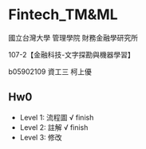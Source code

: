 # Fintech_TM&ML

國立台灣大學 管理學院 財務金融學研究所

107-2【金融科技-文字探勘與機器學習】

b05902109 資工三 柯上優

## Hw0

- Level 1: 流程圖	√ finish
- Level 2: 註解		√ finish
- Level 3: 修改


